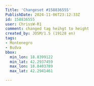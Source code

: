 ```yaml
---
Title: 'Changeset #158836555'
PublishDate: 2024-11-06T23:12:33Z
id: 158836555
user: ChrissW-R1
comment: changed tag heihgt to height
created_by: JOSM/1.5 (19128 en)
tags:
- Montenegro
- Budva
bbox:
  min_lon: 18.8399122
  min_lat: 42.2937459
  max_lon: 18.8403789
  max_lat: 42.2941461

---
```

